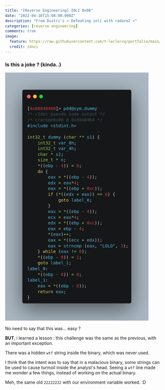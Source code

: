 ```yaml
---
title: "[Reverse Engineering] IOLI 0x06"
date: "2022-04-16T15:08:00.000Z"
description: "From Dustri's « Defeating ioli with radare2 »"
categories: [reverse engineering]
comments: true
image:
  feature: https://raw.githubusercontent.com/t-leclercq/portfolio/main/content/assets/07.png
  credit: z4nzi
---
```


### Is this a joke ? (kinda..)

![the challenge in a nutshell](https://raw.githubusercontent.com/t-leclercq/portfolio/main/content/assets/0x06env.png)

No need to say that this was... easy ?

**BUT**, i learned a lesson : this challenge was the same as the previous, with an important exception.

There was a hidden `wtf` string inside the binary, which was never used.

I think that the intent was to say that in a malacious binary, some strings can be used to cause turmoil inside the analyst's head. Seeing a `wtf` line made me wonder a few things, instead of working on the actual binary.

Meh, the same old `22222222` with our environment variable worked. :D
